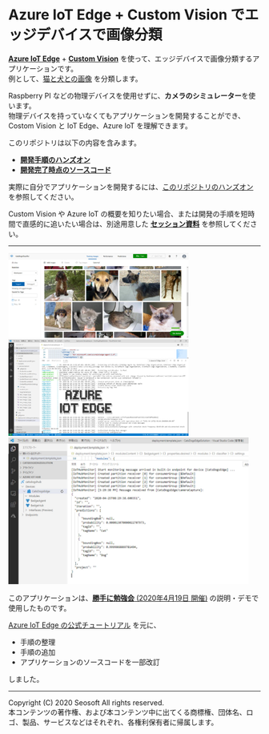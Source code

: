 # Azure IoT Edge + Custom Vision でエッジデバイスで画像分類

[**Azure IoT Edge**](https://docs.microsoft.com/ja-jp/azure/iot-edge/) + [**Custom Vision**](https://www.customvision.ai/) を使って、エッジデバイスで画像分類するアプリケーションです。  
例として、[猫と犬との画像](https://www.kaggle.com/chetankv/dogs-cats-images) を分類します。

Raspberry PI などの物理デバイスを使用せずに、**カメラのシミュレーター**を使います。  
物理デバイスを持っていなくてもアプリケーションを開発することができ、Costom Vision と IoT Edge、Azure IoT を理解できます。

このリポジトリは以下の内容を含みます。

- [**開発手順のハンズオン**](./docs/README.md)
- [**開発完了時点のソースコード**](./source/README.md)

実際に自分でアプリケーションを開発するには、[このリポジトリのハンズオン](./docs/README.md) を参照してください。

Custom Vision や Azure IoT の概要を知りたい場合、または開発の手順を短時間で直感的に追いたい場合は、別途用意した [**セッション資料**](https://www.slideshare.net/seosoft/azure-iot-edge-custom-vision) を参照してください。

---

<img src="./docs/images/customvision_top_image.jpg" width="360px" />
<br />
<img src="./docs/images/iotedge_top_image.jpg" width="360px" />
<br />
<img src="./docs/images/08/vs_display_buildin_monitor.jpg" width="480px" />


このアプリケーションは、[**勝手に勉強会** (2020年4月19日 開催)](https://katte.connpass.com/event/173288/) の説明・デモで使用したものです。

[Azure IoT Edge の公式チュートリアル](https://docs.microsoft.com/ja-jp/azure/iot-edge/tutorial-deploy-custom-vision) を元に、

- 手順の整理
- 手順の追加
- アプリケーションのソースコードを一部改訂

しました。

---

Copyright (C) 2020 Seosoft All rights reserved.  
本コンテンツの著作権、および本コンテンツ中に出てくる商標権、団体名、ロゴ、製品、サービスなどはそれぞれ、各権利保有者に帰属します。
